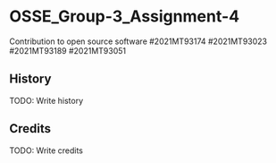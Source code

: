 # OSSE_Group-3_Assignment-4
Contribution to open source software 
#2021MT93174
#2021MT93023
#2021MT93189
#2021MT93051


## History

TODO: Write history

## Credits
TODO: Write credits
